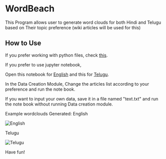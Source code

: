 # WordBeach

This Program allows user to generate word clouds for both Hindi and Telugu based on Their topic preference (wiki articles will be used for this)

## How to Use

If you prefer working with python files, check [this](https://github.com/victorknox/wordbeach/tree/main/wordbeachpy).

If you prefer to use jupyter notebook,

Open this notebook for [English](https://github.com/victorknox/wordbeach/blob/main/wordcloud.ipynb) and this for [Telugu](https://github.com/victorknox/wordbeach/blob/main/wordcloudtel2.ipynb).

In the Data Creation Module, Change the articles list according to your preference and run the note book.

If you want to input your own data, save it in a file named "text.txt" and run the note book without running Data creation module. 


Example wordclouds Generated: 
English


![English](https://cdn.discordapp.com/attachments/795301868392939560/859890387527008277/FUCtv2SZZ90gRlEgkEsmG5aoiKMfyJBKJRLJhkSIokUgkkg2LFEGJRCKRbFiuZ5GQs8YSiUQiuWGRT4ISiUQi2bBIEZRIJBLJhkW.png)

Telugu 

![Telugu](https://media.discordapp.net/attachments/795301868392939560/859890408115929088/unknown.png)

Have fun!
